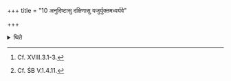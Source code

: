 +++
title = "10 अनुदिष्टासु दक्षिणासु यजुर्युक्तमध्वर्यवे"

+++

<details><summary>थिते</summary>

10. When the Dakṣiṇas are assigned (at the time of mid-day-pressing) the sacrificer gives the chariot which was yoked with a formula[^1] to the Adhvaryu.[^2]   

[^1]: Cf. XVIII.3.1-3.   

[^2]: Cf. ŚB V.1.4.11. 
</details>
